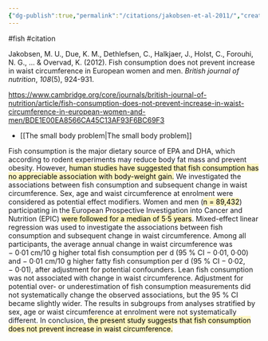 ```yaml
---
{"dg-publish":true,"permalink":"/citations/jakobsen-et-al-2011/","created":"2025-10-23T17:42:46.669+01:00","updated":"2025-10-23T18:06:08.952+01:00"}
---
```


#fish #citation 

Jakobsen, M. U., Due, K. M., Dethlefsen, C., Halkjaer, J., Holst, C., Forouhi, N. G., ... & Overvad, K. (2012). Fish consumption does not prevent increase in waist circumference in European women and men. _British journal of nutrition_, _108_(5), 924-931.

https://www.cambridge.org/core/journals/british-journal-of-nutrition/article/fish-consumption-does-not-prevent-increase-in-waist-circumference-in-european-women-and-men/BDE1E00EA8566CA45C13AF93F6BC69F3

- [[The small body problem\|The small body problem]]

Fish consumption is the major dietary source of EPA and DHA, which according to rodent experiments may reduce body fat mass and prevent obesity. However, <mark style="background: #FFF3A3A6;">human studies have suggested that fish consumption has no appreciable association with body-weight gain.</mark> We investigated the associations between fish consumption and subsequent change in waist circumference. Sex, age and waist circumference at enrolment were considered as potential effect modifiers. Women and men (<mark style="background: #FFF3A3A6;">n = 89,432</mark>) participating in the European Prospective Investigation into Cancer and Nutrition (EPIC) <mark style="background: #FFF3A3A6;">were followed for a median of 5·5 years</mark>. Mixed-effect linear regression was used to investigate the associations between fish consumption and subsequent change in waist circumference. Among all participants, the average annual change in waist circumference was − 0·01 cm/10 g higher total fish consumption per d (95 % CI − 0·01, 0·00) and − 0·01 cm/10 g higher fatty fish consumption per d (95 % CI − 0·02, − 0·01), after adjustment for potential confounders. Lean fish consumption was not associated with change in waist circumference. Adjustment for potential over- or underestimation of fish consumption measurements did not systematically change the observed associations, but the 95 % CI became slightly wider. The results in subgroups from analyses stratified by sex, age or waist circumference at enrolment were not systematically different. In conclusion, <mark style="background: #FFF3A3A6;">the present study suggests that fish consumption does not prevent increase in waist circumference.</mark>